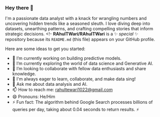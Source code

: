 ### Hey there 👋
I'm a passionate data analyst with a knack for wrangling numbers and uncovering hidden trends like a seasoned sleuth. I love diving deep into datasets, unearthing patterns, and crafting compelling stories that inform strategic decisions.
<!-
**RAhulTWari/RAhulTWari** is a ✨ _special_ ✨ repository because its `README.md` (this file) appears on your GitHub profile.

Here are some ideas to get you started:

- 🔭 I’m currently working on building predictive models.
- 🌱 I’m currently exploring the world of data science and Generative AI.
- 👯 I’m looking to collaborate with fellow data enthusiasts and share knowledge.
- 🤔 I'm always eager to learn, collaborate, and make data sing!
- 💬 Ask me about data analysis and AI.
- 📫 How to reach me: rahultewari1022@gmail.com
- 😄 Pronouns: He/Him
- ⚡ Fun fact: The algorithm behind Google Search processes billions of queries per day, taking about 0.04 seconds to return results. ⚡️

